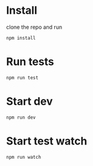 # Install
clone the repo and run
```
npm install
```
# Run tests
```
npm run test
```
# Start dev
```
npm run dev
```
# Start test watch
```
npm run watch
```
